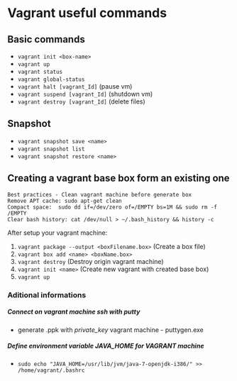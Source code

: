 # Vagrant useful commands

## Basic commands
* `vagrant init <box-name>`
* `vagrant up`
* `vagrant status`
* `vagrant global-status`
* `vagrant halt [vagrant_Id]` (pause vm)
* `vagrant suspend [vagrant_Id]` (shutdown vm)
* `vagrant destroy [vagrant_Id]` (delete files)

## Snapshot
* `vagrant snapshot save <name>`
* `vagrant snapshot list`
* `vagrant snapshot restore <name>`


## Creating a vagrant base box form an existing one

    Best practices - Clean vagrant machine before generate box
    Remove APT cache: sudo apt-get clean
    Compact space:  sudo dd if=/dev/zero of=/EMPTY bs=1M && sudo rm -f /EMPTY
    Clear bash history: cat /dev/null > ~/.bash_history && history -c

After setup your vagrant machine:
1. `vagrant package --output <boxFilename.box>` (Create a box file)
2. `vagrant box add <name> <boxName.box>`
3. `vagrant destroy` (Destroy origin vagrant machine)
4. `vagrant init <name>` (Create new vagrant with created base box)
5. `vagrant up`


### Aditional informations

##### Connect on vagrant machine ssh with putty
* generate .ppk with *private_key* vagrant machine - puttygen.exe

##### Define environment variable JAVA_HOME for VAGRANT machine
* `sudo echo "JAVA_HOME=/usr/lib/jvm/java-7-openjdk-i386/" >> /home/vagrant/.bashrc`
